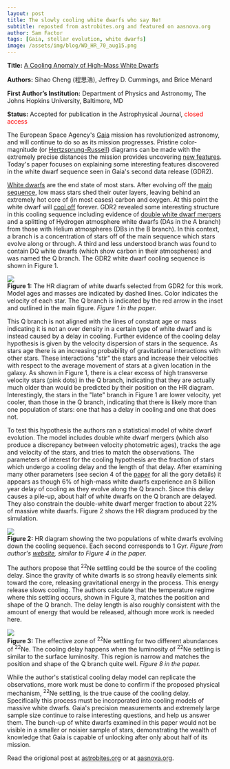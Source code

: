 ```yaml
---
layout: post
title: The slowly cooling white dwarfs who say Ne!
subtitle: reposted from astrobites.org and featured on aasnova.org
author: Sam Factor
tags: [Gaia, stellar evolution, white dwarfs]
image: /assets/img/blog/WD_HR_70_aug15.png
---
```

<strong>Title:</strong>&nbsp;<a href="https://arxiv.org/abs/1905.12710">A Cooling Anomaly of High-Mass White Dwarfs</a>

<strong>Authors:</strong> Sihao Cheng (程思浩), Jeffrey D. Cummings, and Brice Ménard

<strong>First Author’s Institution:</strong>&nbsp;Department of Physics and Astronomy, The Johns Hopkins University, Baltimore, MD

<strong>Status:</strong>&nbsp;Accepted for publication in the Astrophysical Journal, <span style="font-weight: 400; color: #ff0000;">closed access</span>

The European Space Agency's <a href="https://sci.esa.int/web/gaia">Gaia</a> mission has revolutionized astronomy, and will continue to do so as its mission progresses. Pristine color-magnitude (or <a href="https://sci.esa.int/web/gaia/-/60198-gaia-hertzsprung-russell-diagram">Hertzsprung-Russell</a>) diagrams can be made with the extremely precise distances the mission provides uncovering <a href="https://astrobites.org/2018/10/23/mind-the-gaia-gap/">new features</a>. Today's paper focuses on explaining some interesting features discovered in the white dwarf sequence seen in Gaia's second data release (GDR2).

<a href="https://imagine.gsfc.nasa.gov/science/objects/dwarfs2.html">White dwarfs</a> are the end state of most stars. After evolving off the <a href="https://en.wikipedia.org/wiki/Main_sequence">main sequence</a>, low mass stars shed their outer layers, leaving behind an extremely hot core of (in most cases) carbon and oxygen. At this point the white dwarf will <a href="https://en.wikipedia.org/wiki/White_dwarf#Radiation_and_cooling">cool off</a> forever. GDR2 revealed some interesting structure in this cooling sequence including evidence of <a href="https://astrobites.org/2018/05/24/gaia_14000_white_dwarfs/">double white dwarf mergers</a> and a splitting of Hydrogen atmosphere white dwarfs (DAs in the A branch) from those with Helium atmospheres (DBs in the B branch). In this context, a branch is a concentration of stars off of the main sequence which stars evolve along or through. A third and less understood branch was found to contain DQ white dwarfs (which show carbon in their atmospheres) and was named the Q branch. The GDR2 white dwarf cooling sequence is shown in Figure 1.

<div class="img">
<img src="/assets/img/blog/WD_HR_70_aug15.png">
<div class="caption"><strong>Figure 1:</strong> The HR diagram of white dwarfs selected from GDR2 for this work. Model ages and masses are indicated by dashed lines. Color indicates the velocity of each star. The Q branch is indicated by the red arrow in the inset and outlined in the main figure. <em>Figure 1 in the paper.</em></div>
</div>

This Q branch is not aligned with the lines of constant age or mass indicating it is not an over density in a certain type of white dwarf and is instead caused by a delay in cooling. Further evidence of the cooling delay hypothesis is given by the velocity dispersion of stars in the sequence. As stars age there is an increasing probability of gravitational interactions with other stars. These interactions "stir" the stars and increase their velocities with respect to the average movement of stars at a given location in the galaxy. As shown in Figure 1, there is a clear excess of high transverse velocity stars (pink dots) in the Q branch, indicating that they are actually much older than would be predicted by their position on the HR diagram. Interestingly, the stars in the "late" branch in Figure 1 are lower velocity, yet cooler, than those in the Q branch, indicating that there is likely more than one population of stars: one that has a delay in cooling and one that does not.

To test this hypothesis the authors ran a statistical model of white dwarf evolution. The model includes double white dwarf mergers (which also produce a discrepancy between velocity photometric ages), tracks the age and velocity of the stars, and tries to match the observations. The parameters of interest for the cooling hypothesis are the fraction of stars which undergo a cooling delay and the length of that delay. After examining many other parameters (see secion 4 of the <a href="https://arxiv.org/abs/1905.12710">paper</a> for all the gory details) it appears as though 6% of high-mass white dwarfs experience an 8 billion year delay of cooling as they evolve along the Q branch. Since this delay causes a pile-up, about half of white dwarfs on the Q branch are delayed. They also constrain the double-white dwarf merger fraction to about 22% of massive white dwarfs. Figure 2 shows the HR diagram produced by the simulation.

<div class="img">
<img src="/assets/img/blog/gif_two_pops.gif">
<div class="caption"><strong>Figure 2:</strong> HR diagram showing the two populations of white dwarfs evolving down the cooling sequence. Each second corresponds to 1 Gyr. <em>Figure from author's <a href="https://sihaocheng.github.io/Qbranch/">website</a>, similar to Figure 4 in the paper.</em></div>
</div>

The authors propose that <sup>22</sup>Ne settling could be the source of the cooling delay. Since the gravity of white dwarfs is so strong heavily elements sink toward the core, releasing gravitational energy in the process. This energy release slows cooling. The authors calculate that the temperature regime where this settling occurs, shown in Figure 3, matches the position and shape of the Q branch. The delay length is also roughly consistent with the amount of energy that would be released, although more work is needed here.

<div class="img">
<img src="/assets/img/blog/22Ne_aug20.png">
<div class="caption"><strong>Figure 3:</strong>  The effective zone of <sup>22</sup>Ne settling for two different abundances of <sup>22</sup>Ne. The cooling delay happens when the luminosity of <sup>22</sup>Ne settling is similar to the surface luminosity. This region is narrow and matches the position and shape of the Q branch quite well. <em>Figure 8 in the paper.</em></div>
</div>

While the author's statistical cooling delay model can replicate the observations, more work must be done to confirm if the proposed physical mechanism, <sup>22</sup>Ne settling, is the true cause of the cooling delay. Specifically this process must be incorporated into cooling models of massive white dwarfs. Gaia's precision measurements and extremely large sample size continue to raise interesting questions, and help us answer them. The bunch-up of white dwarfs examined in this paper would not be visible in a smaller or noisier sample of stars, demonstrating the wealth of knowledge that Gaia is capable of unlocking after only about half of its mission.

Read the origional post at [astrobites.org](https://astrobites.org/2019/11/12/the-slowly-cooling-white-dwarfs-who-say-ne/) or at [aasnova.org](https://aasnova.org/2019/11/19/the-slowly-cooling-white-dwarfs-who-say-ne/).
